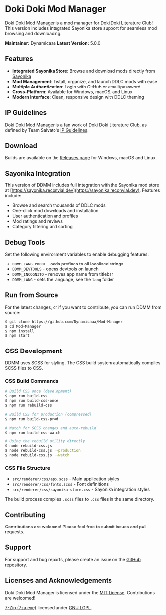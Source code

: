 # Doki Doki Mod Manager

Doki Doki Mod Manager is a mod manager for Doki Doki Literature Club! This version includes integrated Sayonika store support for seamless mod browsing and downloading.

**Maintainer:** Dynamicaaa
**Latest Version:** 5.0.0

## Features

- **Integrated Sayonika Store**: Browse and download mods directly from [Sayonika](https://sayonika.reconvial.dev)
- **Mod Management**: Install, organize, and launch DDLC mods with ease
- **Multiple Authentication**: Login with GitHub or email/password
- **Cross-Platform**: Available for Windows, macOS, and Linux
- **Modern Interface**: Clean, responsive design with DDLC theming

## IP Guidelines

Doki Doki Mod Manager is a fan work of Doki Doki Literature Club, as defined by Team Salvato's [IP Guidelines](http://teamsalvato.com/ip-guidelines/).

## Download

Builds are available on the [Releases page](https://github.com/Dynamicaaa/Mod-Manager/releases) for Windows, macOS and Linux.

## Sayonika Integration

This version of DDMM includes full integration with the Sayonika mod store at [https://sayonika.reconvial.dev](https://sayonika.reconvial.dev). Features include:

- Browse and search thousands of DDLC mods
- One-click mod downloads and installation
- User authentication and profiles
- Mod ratings and reviews
- Category filtering and sorting

## Debug Tools

Set the following environment variables to enable debugging features:

* `DDMM_LANG_PROOF` - adds prefixes to all localised strings
* `DDMM_DEVTOOLS` - opens devtools on launch
* `DDMM_INCOGNITO` - removes app name from titlebar
* `DDMM_LANG` - sets the language, see the `lang` folder

## Run from Source

For the latest changes, or if you want to contribute, you can run DDMM from source:

```bash
$ git clone https://github.com/Dynamicaaa/Mod-Manager
$ cd Mod-Manager
$ npm install
$ npm start
```

## CSS Development

DDMM uses SCSS for styling. The CSS build system automatically compiles SCSS files to CSS.

### CSS Build Commands

```bash
# Build CSS once (development)
$ npm run build-css
$ npm run build-css-once
$ npm run rebuild-css

# Build CSS for production (compressed)
$ npm run build-css-prod

# Watch for SCSS changes and auto-rebuild
$ npm run build-css-watch

# Using the rebuild utility directly
$ node rebuild-css.js
$ node rebuild-css.js --production
$ node rebuild-css.js --watch
```

### CSS File Structure

- `src/renderer/css/app.scss` - Main application styles
- `src/renderer/css/fonts.scss` - Font definitions
- `src/renderer/css/sayonika-store.css` - Sayonika integration styles

The build process compiles `.scss` files to `.css` files in the same directory.

## Contributing

Contributions are welcome! Please feel free to submit issues and pull requests.

## Support

For support and bug reports, please create an issue on the [GitHub repository](https://github.com/Dynamicaaa/Mod-Manager/issues/new).

## Licenses and Acknowledgements

Doki Doki Mod Manager is licensed under the [MIT License](LICENSE). Contributions are welcomed!

[7-Zip (7za.exe)](https://www.7-zip.org/) licensed under [GNU LGPL](https://www.7-zip.org/license.txt).